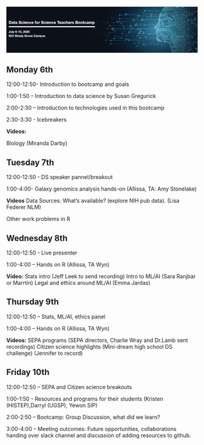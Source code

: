 ![AwesomeLogo](images/logo.png)


## Monday 6th


12:00-12:50- Introduction to bootcamp and goals 

1:00-1:50 – Introduction to data science by Susan Gregurick

2:00-2:30 – Introduction to technologies used in this bootcamp

2:30-3:30 - Icebreakers


**Videos:**

Biology (Miranda Darby)



## Tuesday 7th
12:00-12:50 - DS speaker pannel/breakout

1:00-4:00- Galaxy genomics analysis hands-on (Allissa, TA: Amy Stonelake)

**Videos** 
Data Sources: What’s available? (explore NIH pub data). (Lisa Federer NLM)

Other work problems in R


## Wednesday 8th

12:00-12:50 - Live presenter

1:00-4:00 – Hands on R (Allissa, TA Wyn)

**Video:**
Stats intro (Jeff Leek to send recording)
Intro to ML/AI (Sara Ranjbar or Marrtin)
Legal and ethics around ML/AI (Emma Jardas)



## Thursday 9th

12:00-12:50 – Stats, ML/AI, ethics panel 

1:00-4:00 – Hands on R (Allissa, TA Wyn)

**Videos:**
SEPA programs (SEPA directors, Charlie Wray and Dr.Lamb sent recordings)
Citizen science highlights (Mini-dream high school DS challenge) (Jennifer to record)



## Friday 10th
12:00-12:50 – SEPA and Citizen science breakouts

1:00-1:50 - Resources and programs for their students (Kristen (HISTEP),Darryl (UGSP), Yewon SIP)

2:00-2:50 – Bootcamp: Group Discussion, what did we learn?

3:00-4:00 – Meeting outcomes: Future opportunities, collaborations handing over slack channel and discussion of adding resources to github.
